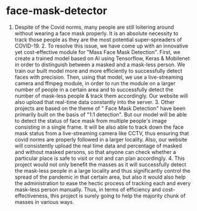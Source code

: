 # face-mask-detector
1. Despite of the Covid norms, many people are still loitering around without wearing a face mask properly. It is an absolute necessity to track those people as they are the most potential super-spreaders of COVID-19.  2. To resolve this issue, we have come up with an innovative yet cost-effective module for "Mass Face Mask Detection". First, we create a trained model based on AI using Tensorflow, Keras &amp; Mobilenet in order to distinguish between a masked and a mask-less person. We train our built model more and more efficiently to successfully detect faces with precision. Then, using that model, we use a live-streaming camera and ffmpeg module, in order to run the module on a larger number of people in a certain area and to successfully detect the number of mask-less people &amp; track them accordingly. Our website will also upload that real-time data constantly into the server.   3. Other projects are based on the theme of " Face Mask Detection" have been primarily built on the basis of "1:1 detection". But our model will be able to detect the status of face mask from multiple people's image consisting in a single frame. It will be also able to track down the face mask status from a live-streaming camera like CCTV, thus ensuring that covid norms are properly followed in a larger locality. Also, our website will consistently upload the real time data and percentage of masked and without masked persons, so that anyone can check whether a particular place is safe to visit or not and can plan accordingly.   4. This project would not only benefit the masses as it will successfully detect the mask-less people in a large locality and thus significantly control the spread of the pandemic in that certain area, but also it would also help the administration to ease the hectic process of tracking each and every mask-less person manually. Thus, in terms of efficiency and cost-effectiveness, this project is surely going to help the majority chunk of masses in various ways.
